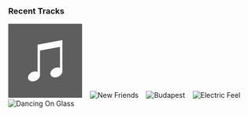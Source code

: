 ### Recent Tracks
<img href='https://www.last.fm/music/kazlo/_/oxygen' src='https://github.com/atfinke/atfinke/blob/master/placeholder.jpeg?raw=true' width='150' height='150' alt='Oxygen'>&nbsp;&nbsp;&nbsp;&nbsp;<img href='https://www.last.fm/music/kid%2bcadaver/_/new%2bfriends' src='https://lastfm.freetls.fastly.net/i/u/300x300/62bdc61b4c27de0c8c015d05ac383b02.png' width='150' height='150' alt='New Friends'>&nbsp;&nbsp;&nbsp;&nbsp;<img href='https://www.last.fm/music/george%2bezra/_/budapest' src='https://lastfm.freetls.fastly.net/i/u/300x300/b004bd7eb038b9c4a11a5ae35ebd9934.png' width='150' height='150' alt='Budapest'>&nbsp;&nbsp;&nbsp;&nbsp;<img href='https://www.last.fm/music/mgmt/_/electric%2bfeel' src='https://lastfm.freetls.fastly.net/i/u/300x300/996e2f00e3b7aeaca4748aed1d3bb1e3.png' width='150' height='150' alt='Electric Feel'>&nbsp;&nbsp;&nbsp;&nbsp;<img href='https://www.last.fm/music/st.%2blucia/_/dancing%2bon%2bglass' src='https://lastfm.freetls.fastly.net/i/u/300x300/db98b69b13208c9d48f1e76219b7ad61.png' width='150' height='150' alt='Dancing On Glass'>&nbsp;&nbsp;&nbsp;&nbsp;